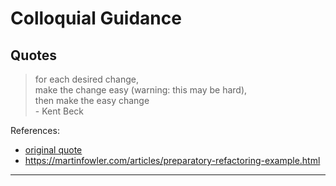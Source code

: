 # Colloquial Guidance

## Quotes
> for each desired change,  
> make the change easy (warning: this may be hard),  
> then make the easy change  
> \- Kent Beck  

References:
- [original quote](https://twitter.com/kentbeck/status/250733358307500032)
- https://martinfowler.com/articles/preparatory-refactoring-example.html

---
